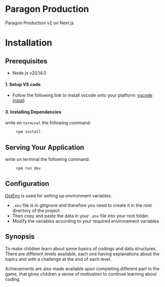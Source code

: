 Paragon Production
===============

Paragon Production v2 on Next js 

Installation
============

## Prerequisites

- Node js v20.14.0

#### 1. Setup VS code

- Follow the following link to install vscode onto your platform:
[vscode install](https://code.visualstudio.com/download)


#### 3. Installing Dependencies

write on `terminal` the following command:
```bash
     npm install
```
## Serving Your Application


write on terminal the following command:
```bash
     npm run dev
```
## Configuration


[DotEnv](https://github.com/vlucas/phpdotenv) is used for setting up environment variables.
- `.env` file is in gitignore and therefore you need to create it in the root directory of the project.
- Then copy and paste the data in your `.env` file into your root folder.
- Modify the variables according to your required environement variables.

## Synopsis
To make children learn about some basics of codings and data structures. There are different levels available, each one having explanations about the topics and with a challenge at the end of each level.

Achievements are also made available upon completing different part in the game, that gives children a sense of motivation to continue learning about coding.